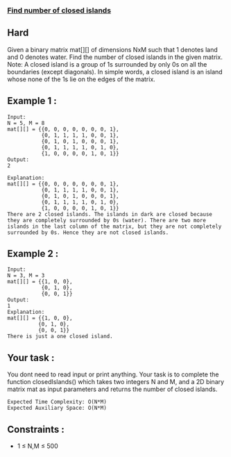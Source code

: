 ### [Find number of closed islands](https://practice.geeksforgeeks.org/problems/find-number-of-closed-islands/1)
## Hard

Given a binary matrix mat[][] of dimensions NxM such that 1 denotes land and 0 denotes water. Find the number of closed islands in the given matrix.
Note: A closed island is a group of 1s surrounded by only 0s on all the boundaries (except diagonals). In simple words, a closed island is an island whose none of the 1s lie on the edges of the matrix.

## Example 1 :
```
Input:
N = 5, M = 8
mat[][] = {{0, 0, 0, 0, 0, 0, 0, 1}, 
           {0, 1, 1, 1, 1, 0, 0, 1}, 
           {0, 1, 0, 1, 0, 0, 0, 1}, 
           {0, 1, 1, 1, 1, 0, 1, 0}, 
           {1, 0, 0, 0, 0, 1, 0, 1}}
Output:
2

Explanation:
mat[][] = {{0, 0, 0, 0, 0, 0, 0, 1}, 
           {0, 1, 1, 1, 1, 0, 0, 1}, 
           {0, 1, 0, 1, 0, 0, 0, 1}, 
           {0, 1, 1, 1, 1, 0, 1, 0}, 
           {1, 0, 0, 0, 0, 1, 0, 1}} 
There are 2 closed islands. The islands in dark are closed because they are completely surrounded by 0s (water). There are two more islands in the last column of the matrix, but they are not completely surrounded by 0s. Hence they are not closed islands. 
```

## Example 2 :
```
Input:
N = 3, M = 3
mat[][] = {{1, 0, 0},
           {0, 1, 0},
           {0, 0, 1}}
Output: 
1
Explanation:
mat[][] = {{1, 0, 0},
          {0, 1, 0},
          {0, 0, 1}}
There is just a one closed island.
```
## Your task :
You dont need to read input or print anything. Your task is to complete the function closedIslands() which takes two integers N and M, and a 2D binary matrix mat as input parameters and returns the number of closed islands.
```
Expected Time Complexity: O(N*M)
Expected Auxiliary Space: O(N*M)
```
## Constraints :
* 1 ≤ N,M ≤ 500
